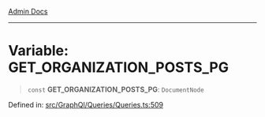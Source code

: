 [Admin Docs](/)

***

# Variable: GET\_ORGANIZATION\_POSTS\_PG

> `const` **GET\_ORGANIZATION\_POSTS\_PG**: `DocumentNode`

Defined in: [src/GraphQl/Queries/Queries.ts:509](https://github.com/PalisadoesFoundation/talawa-admin/blob/main/src/GraphQl/Queries/Queries.ts#L509)
